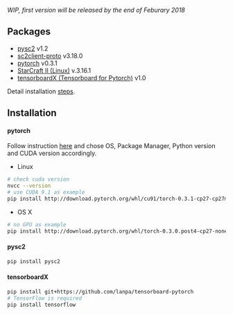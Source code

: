 *WIP, first version will be released by the end of Feburary 2018*

## Packages
* [pysc2](https://github.com/deepmind/pysc2) v1.2
* [sc2client-proto](https://github.com/Blizzard/s2client-proto) v3.18.0
* [pytorch](https://github.com/pytorch/pytorch) v0.3.1
* [StarCraft II (Linux)](https://github.com/Blizzard/s2client-proto#downloads) v.3.16.1
* [tensorboardX (Tensorboard for Pytorch)](https://github.com/lanpa/tensorboard-pytorch) v1.0

Detail installation [steps](#installation).

## <a id='installation'></a> Installation
#### pytorch
Follow instruction [here](http://pytorch.org) and chose OS, Package Manager, Python version and CUDA version accordingly.
- Linux
```bash
# check cuda version
nvcc --version
# use CUDA 9.1 as example
pip install http://download.pytorch.org/whl/cu91/torch-0.3.1-cp27-cp27mu-linux_x86_64.whl 
```
- OS X
```bash
# no GPU as example
pip install http://download.pytorch.org/whl/torch-0.3.0.post4-cp27-none-macosx_10_6_x86_64.whl 
```
#### pysc2
```bash
pip install pysc2
```
#### tensorboardX
```bash
pip install git+https://github.com/lanpa/tensorboard-pytorch
# TensorFlow is required
pip install tensorflow
```
